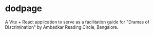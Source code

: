 # dodpage
A Vite + React application to serve as a facilitation guide for "Dramas of Discrimination" by Ambedkar Reading Circle, Bangalore.
